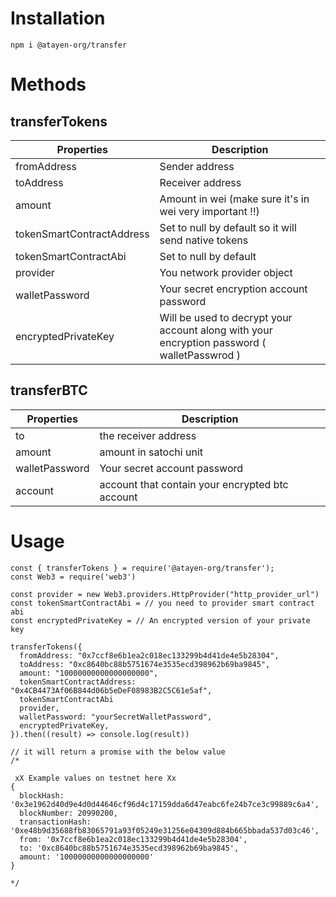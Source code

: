 # Installation

```
npm i @atayen-org/transfer
```

# Methods

## transferTokens

| Properties                | Description                                                                                 |
| ------------------------- | ------------------------------------------------------------------------------------------- |
| fromAddress               | Sender address                                                                              |
| toAddress                 | Receiver address                                                                            |
| amount                    | Amount in wei (make sure it's in wei very important !!)                                     |
| tokenSmartContractAddress | Set to null by default so it will send native tokens                                        |
| tokenSmartContractAbi     | Set to null by default                                                                      |
| provider                  | You network provider object                                                                 |
| walletPassword            | Your secret encryption account password                                                     |
| encryptedPrivateKey       | Will be used to decrypt your account along with your encryption password ( walletPasswrod ) |

## transferBTC

| Properties     | Description                                     |
| -------------- | ----------------------------------------------- |
| to             | the receiver address                            |
| amount         | amount in satochi unit                          |
| walletPassword | Your secret account password                    |
| account        | account that contain your encrypted btc account |

# Usage

```
const { transferTokens } = require('@atayen-org/transfer');
const Web3 = require('web3')

const provider = new Web3.providers.HttpProvider("http_provider_url")
const tokenSmartContractAbi = // you need to provider smart contract abi
const encryptedPrivateKey = // An encrypted version of your private key

transferTokens({
  fromAddress: "0x7ccf8e6b1ea2c018ec133299b4d41de4e5b28304",
  toAddress: "0xc8640bc88b5751674e3535ecd398962b69ba9845",
  amount: "10000000000000000000",
  tokenSmartContractAddress:  "0x4CB4473Af06B844d06b5eDeF08983B2C5C61e5af",
  tokenSmartContractAbi
  provider,
  walletPassword: "yourSecretWalletPassword",
  encryptedPrivateKey,
}).then((result) => console.log(result))

// it will return a promise with the below value
/*

 xX Example values on testnet here Xx
{
  blockHash: '0x3e1962d40d9e4d0d44646cf96d4c17159dda6d47eabc6fe24b7ce3c99889c6a4',
  blockNumber: 20990200,
  transactionHash: '0xe48b9d35688fb83065791a93f05249e31256e04309d884b665bbada537d03c46',
  from: '0x7ccf8e6b1ea2c018ec133299b4d41de4e5b28304',
  to: '0xc8640bc88b5751674e3535ecd398962b69ba9845',
  amount: '10000000000000000000'
}

*/

```
